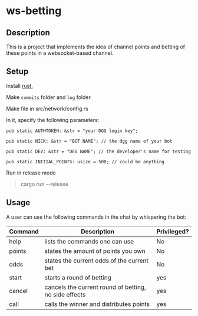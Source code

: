 # ws-betting

## Description
This is a project that implements the idea of channel points and betting of these points in a websocket-based channel.

## Setup

Install [rust.](https://www.rust-lang.org/tools/install)

Make `commits` folder and `log` folder.

Make file in src/network/config.rs

In it, specify the following parameters:

    pub static AUTHTOKEN: &str = "your DGG login key";

    pub static NICK: &str = "BOT NAME"; // the dgg name of your bot

    pub static DEV: &str = "DEV NAME"; // the developer's name for testing

    pub static INITIAL_POINTS: usize = 500; // could be anything

Run in release mode
> cargo run --release

## Usage

A user can use the following commands in the chat by whispering the bot:

| Command     | Description | Privileged? |
| ----------- | ----------- | ----------- |
| help      | lists the commands one can use   | No |
| points   | states the amount of points you own | No |
| odds   | states the current odds of the current bet | No |
| start | starts a round of betting  | yes |
| cancel | cancels the current round of betting, no side effects  | yes |
| call | calls the winner and distributes points | yes |
